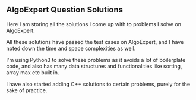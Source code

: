 ## AlgoExpert Question Solutions

Here I am storing all the solutions I come up with to problems I solve on AlgoExpert.

All these solutions have passed the test cases on AlgoExpert, and I have noted down the time and space complexities as well.

I'm using Python3 to solve these problems as it avoids a lot of boilerplate code, and also has many data structures and functionalities like sorting, array max etc built in.

I have also started adding C++ solutions to certain problems, purely for the sake of practice.
